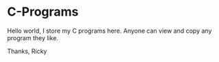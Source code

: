 # C-Programs

Hello world, 
I store my C programs here.
Anyone can view and copy any program they like.

Thanks,
Ricky
